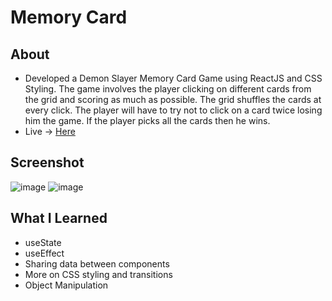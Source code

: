 # Memory Card
## About
- Developed a Demon Slayer Memory Card Game using ReactJS and CSS Styling. The game involves the player clicking on different cards from the grid and scoring as much as possible. The grid shuffles the cards at every click. The player will have to try not to click on a card twice losing him the game. If the player picks all the cards then he wins.
- Live -> [Here](https://memory-card-14s.pages.dev/)

## Screenshot
![image](https://github.com/user-attachments/assets/d27e9003-38d8-474e-91e8-177f9f906e7f)
![image](https://github.com/user-attachments/assets/18cd7df9-d51f-4408-acf7-924f1242bc42)

## What I Learned
- useState
- useEffect
- Sharing data between components
- More on CSS styling and transitions
- Object Manipulation
